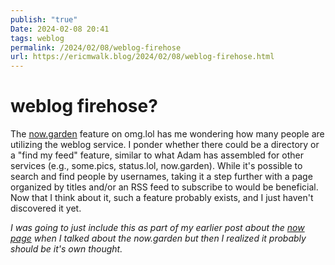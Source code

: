 ```yaml
---
publish: "true"
Date: 2024-02-08 20:41
tags: weblog
permalink: /2024/02/08/weblog-firehose
url: https://ericmwalk.blog/2024/02/08/weblog-firehose.html
---
```


# weblog firehose?

The [now.garden](https://now.garden) feature on omg.lol has me wondering how many people are utilizing the weblog service. I ponder whether there could be a directory or a "find my feed" feature, similar to what Adam has assembled for other services (e.g., some.pics, status.lol, now.garden). While it's possible to search and find people by usernames, taking it a step further with a page organized by titles and/or an RSS feed to subscribe to would be beneficial. Now that I think about it, such a feature probably exists, and I just haven't discovered it yet.

*I was going to just include this as part of my earlier post about the [now page](https://ericmwalk.weblog.lol/2024/02/now-page) when I talked about the now.garden but then I realized it probably should be it's own thought.*
